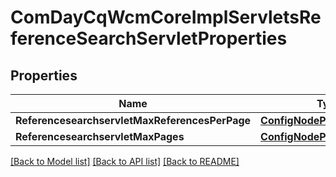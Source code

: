 # ComDayCqWcmCoreImplServletsReferenceSearchServletProperties

## Properties
Name | Type | Description | Notes
------------ | ------------- | ------------- | -------------
**ReferencesearchservletMaxReferencesPerPage** | [**ConfigNodePropertyInteger**](configNodePropertyInteger.md) |  | [optional] 
**ReferencesearchservletMaxPages** | [**ConfigNodePropertyInteger**](configNodePropertyInteger.md) |  | [optional] 

[[Back to Model list]](../README.md#documentation-for-models) [[Back to API list]](../README.md#documentation-for-api-endpoints) [[Back to README]](../README.md)


